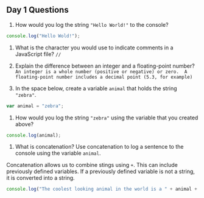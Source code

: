 ## Day 1 Questions

1. How would you log the string `"Hello World!"` to the console?
```JavaScript
console.log("Hello Wold!");
```

1. What is the character you would use to indicate comments in a JavaScript file?
`//`

1. Explain the difference between an integer and a floating-point number?
`An integer is a whole number (positive or negative) or zero.  A floating-point number includes a decimal point (5.3, for example)`

1. In the space below, create a variable `animal` that holds the string `"zebra"`.
```JavaScript
var animal = "zebra";
```

1. How would you log the string `"zebra"` using the variable that you created above?
```JavaScript
console.log(animal);
```
1. What is concatenation? Use concatenation to log a sentence to the console using the variable `animal`.

Concatenation allows us to combine stings using `+`.  This can include previously defined variables.  If a previously defined variable is not a string, it is converted into a string.

```JavaScript
console.log("The coolest looking animal in the world is a " + animal + "!")
```
